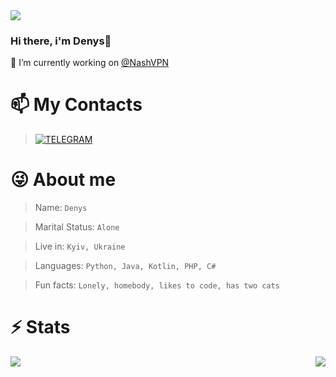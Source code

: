 <img src="https://www.msci.com/documents/portlet_file_entry/1296102/825x294px-ESG_ScreenedIndexes-LandingPage-01B.gif/2b3a6e6d-867b-249e-c4f8-11875d7d5c78"/>


### Hi there, i'm Denys👋

🔭 I’m currently working on [@NashVPN](https://github.com/NashVPN)

# 📫 My Contacts
> [![TELEGRAM](https://user-images.githubusercontent.com/6493857/154789665-443a199d-badb-43b2-91b9-95578b55c9b4.png)](https://t.me/xxxxxppppppggggg)

# 😜 About me
> Name: `Denys`

> Marital Status: `Alone`

> Live in: `Kyiv, Ukraine`

> Languages: `Python, Java, Kotlin, PHP, C#`

> Fun facts: `Lonely, homebody, likes to code, has two cats`

# ⚡ Stats
<img align="right" src="https://github-readme-stats.vercel.app/api/top-langs/?username=prooxyyy&theme=radical"/>
<img align="left" src="https://github-readme-stats.vercel.app/api?username=prooxyyy&show_icons=true&theme=radical"/>
